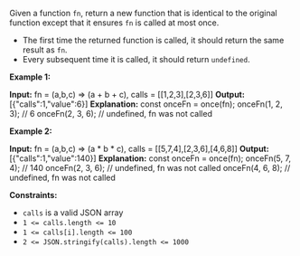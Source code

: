 Given a function `fn`, return a new function that is identical to the original function except that it ensures `fn` is called at most once.

*   The first time the returned function is called, it should return the same result as `fn`.
*   Every subsequent time it is called, it should return `undefined`.

**Example 1:**

**Input:** fn = (a,b,c) => (a + b + c), calls = \[\[1,2,3\],\[2,3,6\]\]
**Output:** \[{"calls":1,"value":6}\]
**Explanation:**
const onceFn = once(fn);
onceFn(1, 2, 3); // 6
onceFn(2, 3, 6); // undefined, fn was not called

**Example 2:**

**Input:** fn = (a,b,c) => (a \* b \* c), calls = \[\[5,7,4\],\[2,3,6\],\[4,6,8\]\]
**Output:** \[{"calls":1,"value":140}\]
**Explanation:**
const onceFn = once(fn);
onceFn(5, 7, 4); // 140
onceFn(2, 3, 6); // undefined, fn was not called
onceFn(4, 6, 8); // undefined, fn was not called

**Constraints:**

*   `calls` is a valid JSON array
*   `1 <= calls.length <= 10`
*   `1 <= calls[i].length <= 100`
*   `2 <= JSON.stringify(calls).length <= 1000`
